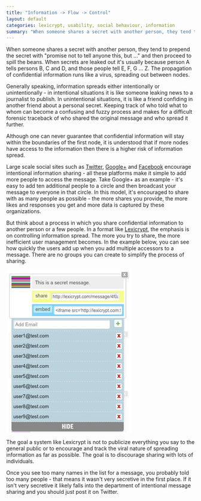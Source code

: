 ```yaml
---
title: "Information -> Flow -> Control"
layout: default
categories: lexicrypt, usability, social behaviour, information
summary: "When someone shares a secret with another person, they tend to prepend the secret with &quot;promise not to tell anyone this, but ...&quot; and then spill the beans. When secrets are leaked out it's usually because person A tells persons B, C and D, and those people tell E, F, G ... Z. The propagation of confidential information runs like a virus, spreading out between nodes."
---
```


When someone shares a secret with another person, they tend to prepend the secret with "promise not to tell anyone this, but ..." and then proceed to spill the beans. When secrets are leaked out it's usually because person A tells persons B, C and D, and those people tell E, F, G ... Z. The propagation of confidential information runs like a virus, spreading out between nodes.

Generally speaking, information spreads either intentionally or unintentionally - in intentional situations it is like someone leaking news to a journalist to publish. In unintentional situations, it is like a friend confiding in another friend about a personal secret. Keeping track of who told what to whom can become a confusing and fuzzy process and makes for a difficult forensic traceback of who shared the original message and who spread it further.

Although one can never guarantee that confidential information will stay within the boundaries of the first node, it is understood that if more nodes have access to the information then there is a higher risk of information spread.

Large scale social sites such as [Twitter](http://twitter.com), [Google+](http://plus.google.com) and [Facebook](http://facebook.com) encourage intentional information sharing - all these platforms make it simple to add more people to access the message. Take Google+ as an example - it's easy to add ten additional people to a circle and then broadcast your message to everyone in that circle. In this model, it's encouraged to share with as many people as possible - the more shares you provide, the more likes and responses you get and more data is captured by these organizations.

But think about a process in which you share confidential information to another person or a few people. In a format like [Lexicrypt](http://lexicrypt.com), the emphasis is on controlling information spread. The more you try to share, the more inefficient user management becomes. In the example below, you can see how quickly the users add up when you add multiple accessors to a message. There are no groups you can create to simplify the process of sharing.

<img src="/images/lexicrypt-shares.jpg">

The goal a system like Lexicrypt is not to publicize everything you say to the general public or to encourage and track the viral nature of spreading information as far as possible. The goal is to discourage sharing with lots of individuals. 

Once you see too many names in the list for a message, you probably told too many people - that means it wasn't very secretive in the first place. If it isn't very secretive it likely falls into the department of intentional message sharing and you should just post it on Twitter.
